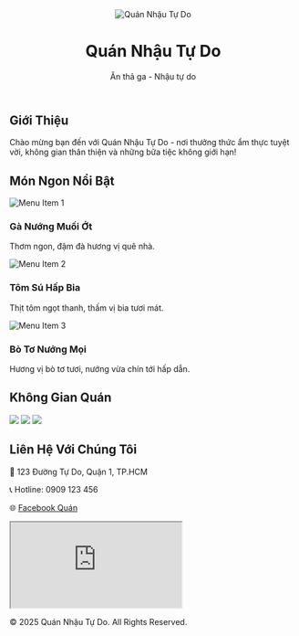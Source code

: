 <!DOCTYPE html>
<html lang="vi">
<head>
  <meta charset="UTF-8">
  <meta name="viewport" content="width=device-width, initial-scale=1">
  <title>Quán Nhậu Tự Do</title>
  <link href="https://cdn.jsdelivr.net/npm/tailwindcss@2.2.19/dist/tailwind.min.css" rel="stylesheet">
</head>
<body class="bg-gray-50 text-gray-800">

  <!-- Header -->
  <header class="relative bg-cover bg-center h-screen" style="background-image: url('https://www.quannhautudo.com/assets/images/banner.jpg');">
    <div class="absolute inset-0 bg-black bg-opacity-50 flex flex-col justify-center items-center">
      <img src="https://www.quannhautudo.com/assets/images/logo.png" alt="Quán Nhậu Tự Do" class="w-40 mb-4">
      <h1 class="text-white text-4xl md:text-6xl font-bold mb-2">Quán Nhậu Tự Do</h1>
      <p class="text-white text-lg md:text-2xl">Ăn thả ga - Nhậu tự do</p>
    </div>
  </header>

  <!-- About Section -->
  <section class="py-16 px-6 text-center">
    <h2 class="text-3xl font-bold mb-4">Giới Thiệu</h2>
    <p class="max-w-2xl mx-auto text-lg">Chào mừng bạn đến với Quán Nhậu Tự Do - nơi thưởng thức ẩm thực tuyệt vời, không gian thân thiện và những bữa tiệc không giới hạn!</p>
  </section>

  <!-- Menu Section -->
  <section class="py-16 px-6 bg-white">
    <h2 class="text-3xl font-bold text-center mb-12">Món Ngon Nổi Bật</h2>
    <div class="grid md:grid-cols-3 gap-8">
      <div class="bg-gray-100 rounded-lg p-6 shadow-lg text-center">
        <img src="https://www.quannhautudo.com/assets/images/menu1.jpg" alt="Menu Item 1" class="w-full h-48 object-cover rounded-md mb-4">
        <h3 class="text-xl font-semibold mb-2">Gà Nướng Muối Ớt</h3>
        <p>Thơm ngon, đậm đà hương vị quê nhà.</p>
      </div>
      <div class="bg-gray-100 rounded-lg p-6 shadow-lg text-center">
        <img src="https://www.quannhautudo.com/assets/images/menu2.jpg" alt="Menu Item 2" class="w-full h-48 object-cover rounded-md mb-4">
        <h3 class="text-xl font-semibold mb-2">Tôm Sú Hấp Bia</h3>
        <p>Thịt tôm ngọt thanh, thấm vị bia tươi mát.</p>
      </div>
      <div class="bg-gray-100 rounded-lg p-6 shadow-lg text-center">
        <img src="https://www.quannhautudo.com/assets/images/menu3.jpg" alt="Menu Item 3" class="w-full h-48 object-cover rounded-md mb-4">
        <h3 class="text-xl font-semibold mb-2">Bò Tơ Nướng Mọi</h3>
        <p>Hương vị bò tơ tươi, nướng vừa chín tới hấp dẫn.</p>
      </div>
    </div>
  </section>

  <!-- Gallery Section -->
  <section class="py-16 px-6 bg-gray-100">
    <h2 class="text-3xl font-bold text-center mb-12">Không Gian Quán</h2>
    <div class="grid md:grid-cols-3 gap-4">
      <img src="https://www.quannhautudo.com/assets/images/space1.jpg" class="w-full h-60 object-cover rounded-lg">
      <img src="https://www.quannhautudo.com/assets/images/space2.jpg" class="w-full h-60 object-cover rounded-lg">
      <img src="https://www.quannhautudo.com/assets/images/space3.jpg" class="w-full h-60 object-cover rounded-lg">
    </div>
  </section>

  <!-- Contact Section -->
  <section class="py-16 px-6 text-center bg-white">
    <h2 class="text-3xl font-bold mb-4">Liên Hệ Với Chúng Tôi</h2>
    <p class="text-lg mb-4">📍 123 Đường Tự Do, Quận 1, TP.HCM</p>
    <p class="text-lg mb-4">📞 Hotline: 0909 123 456</p>
    <p class="text-lg mb-4">🌐 <a href="https://www.facebook.com/quannhautudo" class="text-blue-600 hover:underline">Facebook Quán</a></p>
    <div class="mt-8">
      <iframe src="https://maps.google.com/maps?q=quán%20nhậu%20tự%20do&t=&z=13&ie=UTF8&iwloc=&output=embed" class="w-full h-80 rounded-lg"></iframe>
    </div>
  </section>

  <!-- Footer -->
  <footer class="py-6 text-center bg-gray-800 text-white">
    <p>© 2025 Quán Nhậu Tự Do. All Rights Reserved.</p>
  </footer>

</body>
</html>
